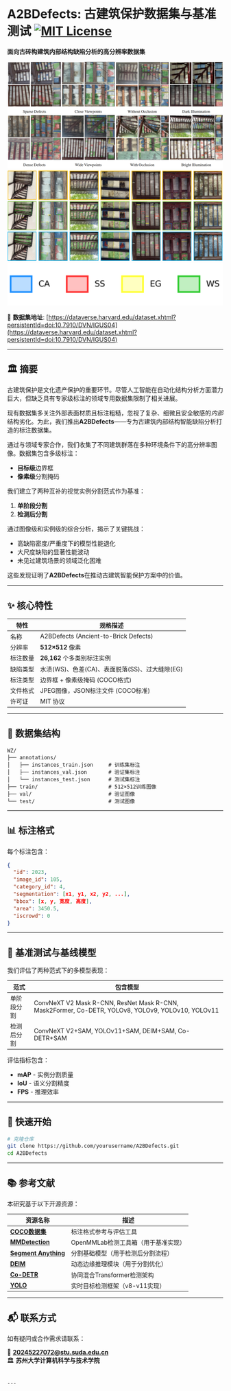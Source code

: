 # A2BDefects: 古建筑保护数据集与基准测试 [![MIT License](https://img.shields.io/badge/License-MIT-blue.svg)](LICENSE)

**面向古砖构建筑内部结构缺陷分析的高分辨率数据集**

![数据集样例](./samples/fig1.png)  
![数据集样例](./samples/fig2.png)  
![图例说明](./samples/legend.png)

🔗 **数据集地址**: [https://dataverse.harvard.edu/dataset.xhtml?persistentId=doi:10.7910/DVN/IGUS04](https://dataverse.harvard.edu/dataset.xhtml?persistentId=doi:10.7910/DVN/IGUS04)

---

## 🏛️ 摘要

古建筑保护是文化遗产保护的重要环节。尽管人工智能在自动化结构分析方面潜力巨大，但缺乏具有专家级标注的领域专用数据集限制了相关进展。

现有数据集多关注外部表面材质且标注粗糙，忽视了复杂、细微且安全敏感的*内部*结构劣化。为此，我们推出**A2BDefects**——专为古建筑内部结构智能缺陷分析打造的标注数据集。

通过与领域专家合作，我们收集了不同建筑群落在多种环境条件下的高分辨率图像。数据集包含多级标注：
* **目标级**边界框  
* **像素级**分割掩码  

我们建立了两种互补的视觉实例分割范式作为基准：
1. **单阶段分割**  
2. **检测后分割**  

通过图像级和实例级的综合分析，揭示了关键挑战：
* 高缺陷密度/严重度下的模型性能退化  
* 大尺度缺陷的显著性能波动  
* 未见过建筑场景的领域泛化困难  

这些发现证明了**A2BDefects**在推动古建筑智能保护方案中的价值。

---

## ✨ 核心特性  

| 特性           | 规格描述                                    |  
| --------------- | ------------------------------------------ |  
| 名称           | A2BDefects (Ancient-to-Brick Defects)      |  
| 分辨率         | **512×512** 像素                           |  
| 标注数量       | **26,162** 个多类别标注实例               |  
| 缺陷类型       | 水渍(WS)、色差(CA)、表面脱落(SS)、过大缝隙(EG) |  
| 标注类型       | 边界框 + 像素级掩码 (COCO格式)            |  
| 文件格式       | JPEG图像，JSON标注文件 (COCO标准)         |  
| 许可证         | MIT 协议                                  |  

---

## 📁 数据集结构  

```  
WZ/  
├── annotations/  
│   ├── instances_train.json     # 训练集标注  
│   ├── instances_val.json       # 验证集标注  
│   └── instances_test.json      # 测试集标注  
├── train/                       # 512×512训练图像  
├── val/                         # 验证图像  
└── test/                        # 测试图像  
```  

---

## 📊 标注格式  

每个标注包含：  

```json  
{  
  "id": 2023,  
  "image_id": 105,  
  "category_id": 4,  
  "segmentation": [x1, y1, x2, y2, ...],  
  "bbox": [x, y, 宽度, 高度],  
  "area": 3450.5,  
  "iscrowd": 0  
}  
```  

---

## 🧪 基准测试与基线模型

我们评估了两种范式下的多模型表现：

| 范式                       | 包含模型                          |  
| -------------------------- | --------------------------------- |  
| 单阶段分割                 | ConvNeXT V2 Mask R-CNN, ResNet Mask R-CNN, Mask2Former, Co-DETR, YOLOv8, YOLOv9, YOLOv10, YOLOv11 |  
| 检测后分割                 | ConvNeXT V2+SAM, YOLOv11+SAM, DEIM+SAM, Co-DETR+SAM |  

评估指标包含：  
* **mAP** - 实例分割质量  
* **IoU** - 语义分割精度  
* **FPS** - 推理效率  

---

## 🚀 快速开始  

```bash  
# 克隆仓库  
git clone https://github.com/yourusername/A2BDefects.git  
cd A2BDefects  
```  

---
## 📚 参考文献
本研究基于以下开源资源：

| 资源名称 | 描述 |  
|----------|------|  
| **[COCO数据集](https://github.com/cocodataset/cocoapi)** | 标注格式参考与评估工具 |  
| **[MMDetection](https://github.com/open-mmlab/mmdetection)** | OpenMMLab检测工具箱（用于基准实现） |  
| **[Segment Anything](https://github.com/facebookresearch/segment-anything)** | 分割基础模型（用于检测后分割流程） |  
| **[DEIM](https://github.com/ShihuaHuang95/DEIM)** | 动态边缘推理模块（用于分割优化） |  
| **[Co-DETR](https://github.com/Sense-X/Co-DETR)** | 协同混合Transformer检测架构 |  
| **[YOLO](https://github.com/ultralytics/ultralytics)** | 实时目标检测框架（v8-v11实现） |  


---
## 📬 联系方式  

如有疑问或合作需求请联系：  

📧 **[20245227072@stu.suda.edu.cn](mailto:20245227072@stu.suda.edu.cn)**  
🏛️ **苏州大学计算机科学与技术学院**  
```

---
